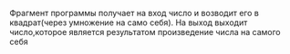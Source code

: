 Фрагмент программы получает на вход число и возводит его в квадрат(через умножение на само себя).
На выход выходит число,которое является результатом произведение числа на самого себя
